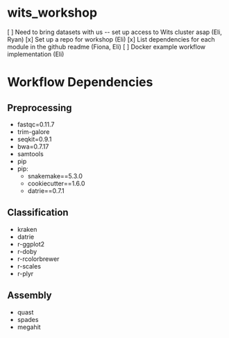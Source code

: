 # wits_workshop

[ ] Need to bring datasets with us -- set up access to Wits cluster asap (Eli, Ryan)
[x] Set up a repo for workshop (Eli)
[x] List dependencies for each module in the github readme (Fiona, Eli)
[ ] Docker example workflow implementation (Eli)


# Workflow Dependencies

## Preprocessing

  - fastqc=0.11.7
  - trim-galore 
  - seqkit=0.9.1
  - bwa=0.7.17
  - samtools
  - pip
  - pip:
    - snakemake==5.3.0
    - cookiecutter==1.6.0
    - datrie==0.7.1

## Classification

  - kraken
  - datrie
  - r-ggplot2
  - r-doby
  - r-rcolorbrewer
  - r-scales
  - r-plyr

## Assembly

  - quast
  - spades
  - megahit

